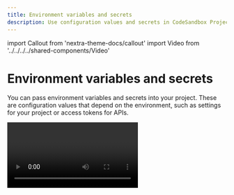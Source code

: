 ```yaml
---
title: Environment variables and secrets
description: Use configuration values and secrets in CodeSandbox Projects
---
```


import Callout from 'nextra-theme-docs/callout'
import Video from '../../../../shared-components/Video'

# Environment variables and secrets

You can pass environment variables and secrets into your project. These are configuration values that depend on the environment, such as settings for your project or access tokens for APIs.

<Video src="../assets/EnvVars.mp4" />

## Storing secrets in Projects

The environment variables are stored in our database, AES encrypted. We reroll the encryption key from time to time (on an unannounced schedule) and we store the key separately from the database.

## Exposure

Keep in mind that everyone with terminal access will be able to access the environment variables. Read-only users don’t have terminal access, but people who can write to the repo will have access. In addition, it’s only available for private repositories to make sure publicly accessible Projects won’t expose any secrets.

## Project-level environment variables and secrets

Currently CodeSandbox Projects only support project-level env vars and secrets. The secrets and environment variables are shared across all VMs but after making changes you have to restart your workspace to take effect. 

### Set environment variables and secrets through the UI

**First, click on the open menu on any workspace.**

![CodeSandbox Projects Command Palette](../images/env-vars-open-menu.png)

**Then, click on the Env variables menu item.**

![CodeSandbox Projects Command Palette](../images/env-vars-click-menu-item.png)

### Set environment variables and secrets using the command palette

Open the command palette using ⌘ + K. Then start typing `Add environment variables`.

![CodeSandbox Projects Command Palette](../images/env-vars-command-palette.png)


### Manage environment variables and secrets

You can also make changes and view all the existing environment variables and secrets after navigating there from the UI or the command palette.

![CodeSandbox Projects Command Palette](../images/env-vars-manage.png)